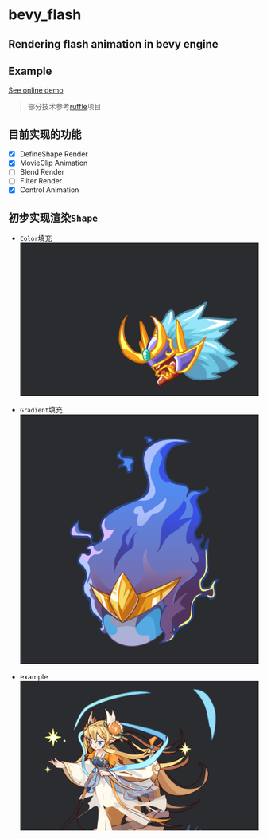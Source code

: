 # bevy_flash

## Rendering flash animation in bevy engine

## Example

[See online demo](https://aojiaoxiaolinlin.github.io/bevy_flash_demo/)

> 部分技术参考[ruffle](https://github.com/ruffle-rs/ruffle/)项目

## 目前实现的功能

- [x] DefineShape Render
- [x] MovieClip Animation
- [ ] Blend Render
- [ ] Filter Render
- [x] Control Animation

<!-- 插入图片 -->
## 初步实现渲染`Shape`

- `Color`填充
![展示](./assets/docs/shape.png)

- `Gradient`填充
![展示](./assets/docs/shape_gradient.png)

- example
![展示](./assets/docs/image.png)

